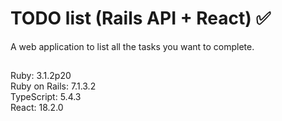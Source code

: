 # TODO list (Rails API + React) ✅

A web application to list all the tasks you want to complete.

##

Ruby: 3.1.2p20
<br>
Ruby on Rails: 7.1.3.2
<br>
TypeScript: 5.4.3
<br>
React: 18.2.0
